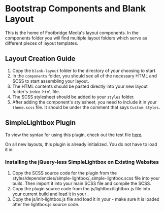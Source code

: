 # Bootstrap Components and Blank Layout

This is the home of Footbridge Media's layout components. In the components folder you will find multiple layout folders which serve as different pieces of layout templates.


## Layout Creation Guide

1. Copy the `blank-layout` folder to the directory of your choosing to start.
2. In the `components` folder, you should see all of the necessary HTML and SCSS to start assembling your layout. 
3. The HTML contents should be pasted directly into your new layout folder's `index.html` file. 
4. The SCSS stylesheet should be added to your `styles` folder.
5. After adding the component's stylesheet, you need to include it in your `theme.scss` file. It should be under the comment that says `Custom Styles`.

## SimpleLightbox Plugin
To view the syntax for using this plugin, check out the test file [here](https://github.com/footbridge-media-development/bootstrap-layouts/blob/master/tests/lightbox/main.html).

On all new layouts, this plugin is already initialized. You do not have to load it in.

### Installing the jQuery-less SimpleLightbox on Existing Websites
1. Copy the SCSS source code for the plugin from the styles/dependencies/simple-lightbox/_simple-lightbox.scss file into your build. Then import it into your main SCSS file and compile the SCSS.
2. Copy the plugin source code from the js/lightbox/lightbox.js file into your current build and load it in your <head>.
3. Copy the js/init-lightbox.js file and load it in your <head> - make sure it is loaded after the lightbox.js source code.